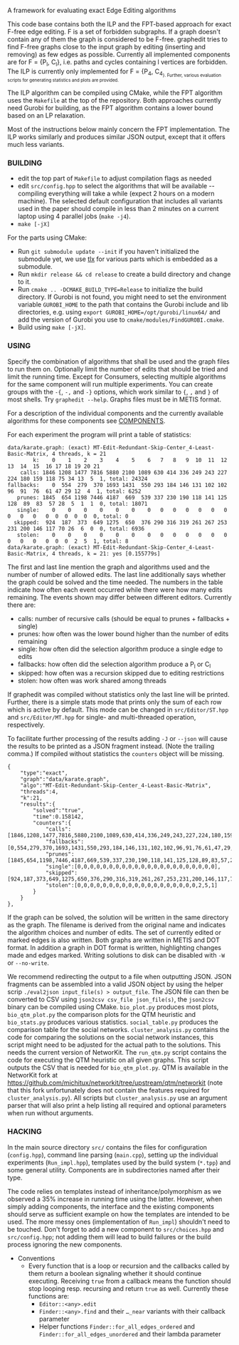 A framework for evaluating exact Edge Editing algorithms

This code base contains both the ILP and the FPT-based approach for exact F-free edge editing. F is a set of forbidden subgraphs. If a graph doesn't contain any of them the graph is considered to be F-free. graphedit tries to find F-free graphs close to the input graph by editing (inserting and removing) as few edges as possible. Currently all implemented components are for F = {P<sub>l</sub>, C<sub>l</sub>}, i.e. paths and cycles containing l vertices are forbidden. The ILP is currently only implemented for F = {P<sub>4</sub>, C<sub>4<sub>}. Further, various evaluation scripts for generating statistics and plots are provided.

The ILP algorithm can be compiled using CMake, while the FPT algorithm uses the ``Makefile`` at the top of the repository. Both approaches currently need Gurobi for building, as the FPT algorithm contains a lower bound based on an LP relaxation.

Most of the instructions below mainly concern the FPT implementation. The ILP works similarly and produces similar JSON output, except that it offers much less variants.

### BUILDING

* edit the top part of ``Makefile`` to adjust compilation flags as needed
* edit ``src/config.hpp`` to select the algorithms that will be available -- compiling everything will take a while (expect 2 hours on a modern machine). The selected default configuration that includes all variants used in the paper should compile in less than 2 minutes on a current laptop using 4 parallel jobs (``make -j4``).
* ``make [-jX]``

For the parts using CMake:

* Run ``git submodule update --init`` if you haven't initialized the submodule yet, we use  [tlx](https://tlx.github.io/) for various parts which is embedded as a submodule.
* Run ``mkdir release && cd release`` to create a build directory and change to it.
* Run ``cmake .. -DCMAKE_BUILD_TYPE=Release`` to initialize the build directory. If Gurobi is not found, you might need to set the environment variable ``GUROBI_HOME`` to the path that contains the Gurobi include and lib directories, e.g. using ``export GUROBI_HOME=/opt/gurobi/linux64/`` and add the version of Gurobi you use to ``cmake/modules/FindGUROBI.cmake``.
* Build using ``make [-jX]``.

### USING

Specify the combination of algorithms that shall be used and the graph files to run them on. Optionally limit the number of edits that should be tried and limit the running time. Except for Consumers, selecting multiple algorithms for the same component will run multiple experiments. You can create groups with the ``-{``, ``-,`` and ``-}`` options, which work similar to ``{``, ``,`` and ``}`` of most shells.
Try ``graphedit --help``. Graphs files must be in METIS format.

For a description of the individual components and the currently available algorithms for these components see [COMPONENTS](COMPONENTS.md).

For each experiment the program will print a table of statistics:
```
data/karate.graph: (exact) MT-Edit-Redundant-Skip-Center_4-Least-Basic-Matrix, 4 threads, k = 21
		k:    0    1    2    3    4    5    6   7   8   9  10  11  12  13  14  15  16 17 18 19 20 21
	calls: 1846 1208 1477 7816 5880 2100 1089 630 414 336 249 243 227 224 180 159 118 75 34 13  5  1, total: 24324
fallbacks:    0  554  279  370 1693 1431  550 293 184 146 131 102 102  96  91  76  61 47 29 12  4  1, total: 6252
   prunes: 1845  654 1198 7446 4187  669  539 337 230 190 118 141 125 128  89  83  57 28  5  1  1  0, total: 18071
   single:    0    0    0    0    0    0    0   0   0   0   0   0   0   0   0   0   0  0  0  0  0  0, total: 0
  skipped:  924  187  373  649 1275  650  376 290 316 319 261 267 253 231 200 146 117 70 26  6  0  0, total: 6936
   stolen:    0    0    0    0    0    0    0   0   0   0   0   0   0   0   0   0   0  0  0  2  5  1, total: 8
data/karate.graph: (exact) MT-Edit-Redundant-Skip-Center_4-Least-Basic-Matrix, 4 threads, k = 21: yes [0.155779s]
```
The first and last line mention the graph and algorithms used and the number of number of allowed edits. The last line additionally says whether the graph could be solved and the time needed. The numbers in the table indicate how often each event occurred while there were how many edits remaining. The events shown may differ between different editors. Currently there are:
 * calls: number of recursive calls (should be equal to prunes + fallbacks + single)
 * prunes: how often was the lower bound higher than the number of edits remaining
 * single: how often did the selection algorithm produce a single edge to edits
 * fallbacks: how often did the selection algorithm produce a P<sub>l</sub> or C<sub>l<sub>
 * skipped: how often was a recursion skipped due to editing restrictions
 * stolen: how often was work shared among threads

If graphedit was compiled without statistics only the last line will be printed.
Further, there is a simple stats mode that prints only the sum of each row which is active by default.
This mode can be changed in ``src/Editor/ST.hpp`` and ``src/Editor/MT.hpp`` for single- and multi-threaded operation, respectively.

To facilitate further processing of the results adding ``-J`` or ``--json`` will cause the results to be printed as a JSON fragment instead. (Note the trailing comma.) If compiled without statistics the ``counters`` object will be missing.
```
{
	"type":"exact",
	"graph":"data/karate.graph",
	"algo":"MT-Edit-Redundant-Skip-Center_4-Least-Basic-Matrix",
	"threads":4,
	"k":21,
	"results":{
		"solved":"true",
		"time":0.158142,
		"counters":{
			"calls":[1846,1208,1477,7816,5880,2100,1089,630,414,336,249,243,227,224,180,159,118,75,34,13,5,1],
			"fallbacks":[0,554,279,370,1693,1431,550,293,184,146,131,102,102,96,91,76,61,47,29,12,4,1],
			"prunes":[1845,654,1198,7446,4187,669,539,337,230,190,118,141,125,128,89,83,57,28,5,1,1,0],
			"single":[0,0,0,0,0,0,0,0,0,0,0,0,0,0,0,0,0,0,0,0,0,0],
			"skipped":[924,187,373,649,1275,650,376,290,316,319,261,267,253,231,200,146,117,70,26,6,0,0],
			"stolen":[0,0,0,0,0,0,0,0,0,0,0,0,0,0,0,0,0,0,0,2,5,1]
		}
	}
},
```

If the graph can be solved, the solution will be written in the same directory as the graph. The filename is derived from the original name and indicates the algorithm choices and number of edits. The set of currently edited or marked edges is also written. Both graphs are written in METIS and DOT format. In addition a graph in DOT format is written, highlighting changes made and edges marked. Writing solutions to disk can be disabled with ``-W`` or ``--no-write``.

We recommend redirecting the output to a file when outputting JSON. JSON fragments can be assembled into a valid JSON object by using the helper scrip ``./eval2json input_file(s) > output_file``. The JSON file can then be converted to CSV using ``json2csv csv_file json_file(s)``, the ``json2csv`` binary can be compiled using CMake.
``bio_plot.py`` produces most plots, ``bio_qtm_plot.py`` the comparison plots for the QTM heuristic and ``bio_stats.py`` produces various statistics.
``social_table.py`` produces the comparison table for the social networks.
``cluster_analysis.py`` contains the code for comparing the solutions on the social network instances, this script might need to be adjusted for the actual path to the solutions.
This needs the current version of NetworKit.
The ``run_qtm.py`` script contains the code for executing the QTM heuristic on all given graphs.
This script outputs the CSV that is needed for ``bio_qtm_plot.py``.
QTM is available in the NetworKit fork at https://github.com/michitux/networkit/tree/upstream/qtm/networkit (note that this fork unfortunately does not contain the features required for ``cluster_analysis.py``).
All scripts but ``cluster_analysis.py`` use an argument parser that will also print a help listing all required and optional parameters when run without arguments.

### HACKING

In the main source directory ``src/`` contains the files for configuration (``config.hpp``), command line parsing (``main.cpp``), setting up the individual experiments (``Run_impl.hpp``), templates used by the build system (``*.tpp``) and some general utility. Components are in subdirectories named after their type.

The code relies on templates instead of inheritance/polymorphism as we observed a 35% increase in running time using the latter. However, when simply adding components, the interface and the existing components should serve as sufficient example on how the templates are intended to be used. The more messy ones (implementation of ``Run_impl``) shouldn't need to be touched.
Don't forget to add a new component to ``src/choices.hpp`` and ``src/config.hpp``; not adding them will lead to build failures or the build process ignoring the new components.

- Conventions
	- Every function that is a loop or recursion and the callbacks called by them return a boolean signaling whether it should continue executing. Receiving ``true`` from a callback means the function should stop looping resp. recursing and return ``true`` as well. Currently these functions are:
		* ``Editor::<any>.edit``
		* ``Finder::<any>.find`` and their ``…_near`` variants with their callback parameter
		* Helper functions ``Finder::for_all_edges_ordered`` and ``Finder::for_all_edges_unordered`` and their lambda parameter
